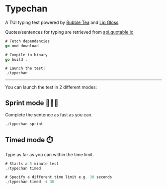 # Typechan 

A TUI typing test powered by [Bubble Tea](https://github.com/charmbracelet/bubbletea) and [Lip Gloss](https://github.com/charmbracelet/lipgloss).

Quotes/sentences for typing are retrieved from [api.quotable.io](api.quotable.io)

```go
# Fetch dependencies
go mod download 

# Compile to binary
go build .

# Launch the test!
./typechan
```
---

You can launch the test in 2 different modes:

## Sprint mode 🏃🏻‍♀️
Complete the sentence as fast as you can.
```go
./typechan sprint
```

## Timed mode ⏱️
Type as far as you can within the time limit.
```go
# Starts a 5-minute test
./typechan timed

# Specify a different time limit e.g. 30 seconds
./typechan timed -s 30
```
